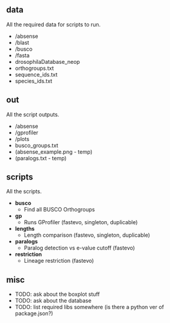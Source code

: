 ## data

All the required data for scripts to run.

- /absense
- /blast
- /busco
- /fasta
- drosophilaDatabase_neop
- orthogroups.txt
- sequence_ids.txt
- species_ids.txt

## out

All the script outputs.

- /absense
- /gprofiler
- /plots
- busco_groups.txt
- (absense_example.png - temp)
- (paralogs.txt - temp)

## scripts

All the scripts.

- **busco**
  - Find all BUSCO Orthogroups
- **gp**
  - Runs GProfiler (fastevo, singleton, duplicable)
- **lengths**
  - Length comparison (fastevo, singleton, duplicable)
- **paralogs**
  - Paralog detection vs e-value cutoff (fastevo)
- **restriction**
  - Lineage restriction (fastevo)

## misc

- TODO: ask about the boxplot stuff
- TODO: ask about the database
- TODO: list required libs somewhere (is there a python ver of package.json?)
